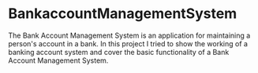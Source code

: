# BankaccountManagementSystem
The Bank Account Management System is an application for maintaining a person's account in a bank. In this project I tried to show the working of a banking account system and cover the basic functionality of a Bank Account Management System.
